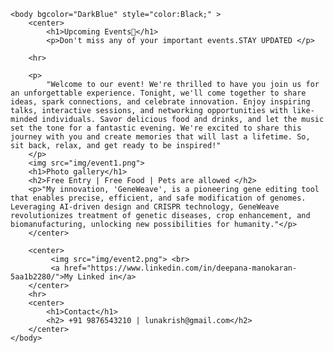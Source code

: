  <!DOCTYPE html>
<html>
    <head>
        <title>EVENTS</title>
        <link rel="icon"href="img/date.png" > 
    </head>

    <body bgcolor="DarkBlue" style="color:Black;" >
        <center>
            <h1>Upcoming Events📅</h1>
            <p>Don't miss any of your important events.STAY UPDATED </p>
        
        <hr>

        <p>
            "Welcome to our event! We're thrilled to have you join us for an unforgettable experience. Tonight, we'll come together to share ideas, spark connections, and celebrate innovation. Enjoy inspiring talks, interactive sessions, and networking opportunities with like-minded individuals. Savor delicious food and drinks, and let the music set the tone for a fantastic evening. We're excited to share this journey with you and create memories that will last a lifetime. So, sit back, relax, and get ready to be inspired!"
        </p>
        <img src="img/event1.png">
        <h1>Photo gallery</h1>
        <h2>Free Entry | Free Food | Pets are allowed </h2>
        <p>"My innovation, 'GeneWeave', is a pioneering gene editing tool that enables precise, efficient, and safe modification of genomes. Leveraging AI-driven design and CRISPR technology, GeneWeave revolutionizes treatment of genetic diseases, crop enhancement, and biomanufacturing, unlocking new possibilities for humanity."</p>
        </center>

        <center>
             <img src="img/event2.png"> <br>
             <a href="https://www.linkedin.com/in/deepana-manokaran-5aa1b2280/">My Linked in</a>
        </center>
        <hr>
        <center>
            <h1>Contact</h1>
            <h2> +91 9876543210 | lunakrish@gmail.com</h2>
        </center>
    </body>
</html>
